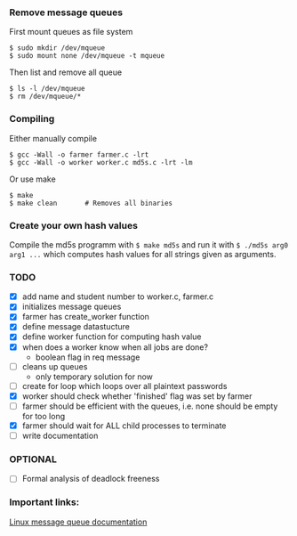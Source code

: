 ### Remove message queues

First mount queues as file system

```
$ sudo mkdir /dev/mqueue
$ sudo mount none /dev/mqueue -t mqueue
```

Then list and remove all queue

```
$ ls -l /dev/mqueue
$ rm /dev/mqueue/*
```

### Compiling

Either manually compile

```
$ gcc -Wall -o farmer farmer.c -lrt
$ gcc -Wall -o worker worker.c md5s.c -lrt -lm
```

Or use make

```
$ make
$ make clean       # Removes all binaries
```

### Create your own hash values

Compile the md5s programm with `$ make md5s` and run it with `$ ./md5s arg0 arg1 ...` which computes hash values for all strings given as arguments.

### TODO

- [x] add name and student number to worker.c, farmer.c
- [x] initializes message queues
- [x] farmer has create_worker function
- [x] define message datastucture
- [x] define worker function for computing hash value
- [x] when does a worker know when all jobs are done?
  - boolean flag in req message
- [ ] cleans up queues
  - only temporary solution for now
- [ ] create for loop which loops over all plaintext passwords
- [x] worker should check whether 'finished' flag was set by farmer
- [ ] farmer should be efficient with the queues, i.e. none should be empty for too long
- [x] farmer should wait for ALL child processes to terminate
- [ ] write documentation

### OPTIONAL

- [ ] Formal analysis of deadlock freeness

### Important links:

[Linux message queue documentation](http://man7.org/linux/man-pages/man7/mq_overview.7.html)
